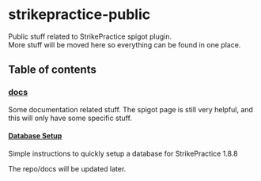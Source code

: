 # strikepractice-public

Public stuff related to StrikePractice spigot plugin.   
More stuff will be moved here so everything can be found in one place.




## Table of contents

### [docs](/docs)
Some documentation related stuff. The spigot page is still very helpful, and this will only have some specific stuff. 

#### [Database Setup](/docs/database)
Simple instructions to quickly setup a database for StrikePractice 1.8.8



The repo/docs will be updated later.
